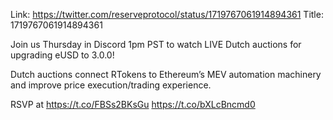 Link:  https://twitter.com/reserveprotocol/status/1719767061914894361
Title: 1719767061914894361

Join us Thursday in Discord 1pm PST to watch LIVE Dutch auctions for upgrading eUSD to 3.0.0!

Dutch auctions connect RTokens to Ethereum’s MEV automation machinery and improve price execution/trading experience.

RSVP at https://t.co/FBSs2BKsGu https://t.co/bXLcBncmd0